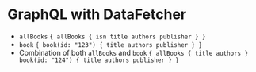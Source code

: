 # GraphQL with DataFetcher
- `allBooks`
`{
   allBooks {
     isn
     title
     authors
     publisher
   }
 }`
- `book`
`{
   book(id: "123") {
     title
     authors
     publisher
   }
}`
- Combination of both `allBooks` and `book`
`{
   allBooks {
     title
     authors
   }
   book(id: "124") {
     title
     authors
     publisher
   }
}`
